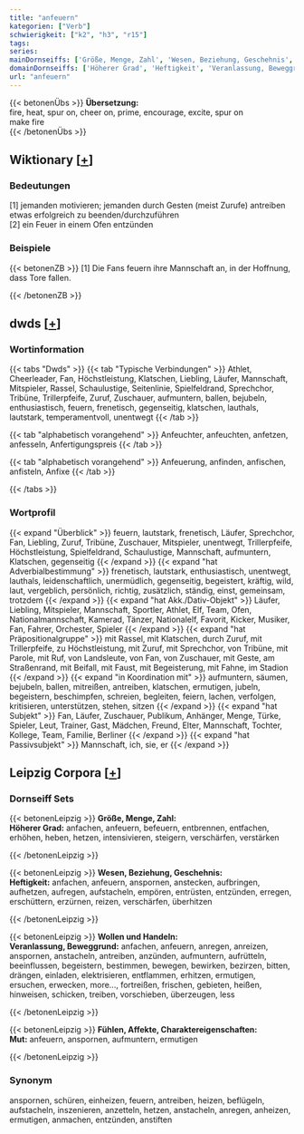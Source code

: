 ```yaml
---
title: "anfeuern"
kategorien: ["Verb"]
schwierigkeit: ["k2", "h3", "r15"]
tags:
series:
mainDornseiffs: ['Größe, Menge, Zahl', 'Wesen, Beziehung, Geschehnis', 'Wollen und Handeln', 'Fühlen, Affekte, Charaktereigenschaften']
domainDornseiffs: ['Höherer Grad', 'Heftigkeit', 'Veranlassung, Beweggrund', 'Mut']
url: "anfeuern"
---
```


{{< betonenÜbs >}}
**Übersetzung:**  
fire, heat, spur on, cheer on, prime, encourage, excite, spur  on  
make fire  
{{< /betonenÜbs >}}

## Wiktionary [[+](https://de.wiktionary.org/wiki/anfeuern)]

### Bedeutungen
[1] jemanden motivieren; jemanden durch Gesten (meist Zurufe) antreiben etwas erfolgreich zu beenden/durchzuführen  
[2] ein Feuer in einem Ofen entzünden  

### Beispiele
{{< betonenZB >}}
[1] Die Fans feuern ihre Mannschaft an, in der Hoffnung, dass Tore fallen.  

{{< /betonenZB >}}


## dwds [[+](https://www.dwds.de/wb/anfeuern)]

### Wortinformation
{{< tabs "Dwds" >}}
{{< tab "Typische Verbindungen" >}}
Athlet, Cheerleader, Fan, Höchstleistung, Klatschen, Liebling, Läufer, Mannschaft, Mitspieler, Rassel, Schaulustige, Seitenlinie, Spielfeldrand, Sprechchor, Tribüne, Trillerpfeife, Zuruf, Zuschauer, aufmuntern, ballen, bejubeln, enthusiastisch, feuern, frenetisch, gegenseitig, klatschen, lauthals, lautstark, temperamentvoll, unentwegt
{{< /tab >}}

{{< tab "alphabetisch vorangehend" >}}
Anfeuchter, anfeuchten, anfetzen, anfesseln, Anfertigungspreis
{{< /tab >}}

{{< tab "alphabetisch vorangehend" >}}
Anfeuerung, anfinden, anfischen, anfisteln, Anfixe
{{< /tab >}}

{{< /tabs >}}

### Wortprofil
{{< expand "Überblick" >}} feuern, lautstark, frenetisch, Läufer, Sprechchor, Fan, Liebling, Zuruf, Tribüne, Zuschauer, Mitspieler, unentwegt, Trillerpfeife, Höchstleistung, Spielfeldrand, Schaulustige, Mannschaft, aufmuntern, Klatschen, gegenseitig {{< /expand >}}
{{< expand "hat Adverbialbestimmung" >}} frenetisch, lautstark, enthusiastisch, unentwegt, lauthals, leidenschaftlich, unermüdlich, gegenseitig, begeistert, kräftig, wild, laut, vergeblich, persönlich, richtig, zusätzlich, ständig, einst, gemeinsam, trotzdem {{< /expand >}}
{{< expand "hat Akk./Dativ-Objekt" >}} Läufer, Liebling, Mitspieler, Mannschaft, Sportler, Athlet, Elf, Team, Ofen, Nationalmannschaft, Kamerad, Tänzer, Nationalelf, Favorit, Kicker, Musiker, Fan, Fahrer, Orchester, Spieler {{< /expand >}}
{{< expand "hat Präpositionalgruppe" >}} mit Rassel, mit Klatschen, durch Zuruf, mit Trillerpfeife, zu Höchstleistung, mit Zuruf, mit Sprechchor, von Tribüne, mit Parole, mit Ruf, von Landsleute, von Fan, von Zuschauer, mit Geste, am Straßenrand, mit Beifall, mit Faust, mit Begeisterung, mit Fahne, im Stadion {{< /expand >}}
{{< expand "in Koordination mit" >}} aufmuntern, säumen, bejubeln, ballen, mitreißen, antreiben, klatschen, ermutigen, jubeln, begeistern, beschimpfen, schreien, begleiten, feiern, lachen, verfolgen, kritisieren, unterstützen, stehen, sitzen {{< /expand >}}
{{< expand "hat Subjekt" >}} Fan, Läufer, Zuschauer, Publikum, Anhänger, Menge, Türke, Spieler, Leut, Trainer, Gast, Mädchen, Freund, Elter, Mannschaft, Tochter, Kollege, Team, Familie, Berliner {{< /expand >}}
{{< expand "hat Passivsubjekt" >}} Mannschaft, ich, sie, er {{< /expand >}}

## Leipzig Corpora [[+](https://corpora.uni-leipzig.de/en/res?word=anfeuern&corpusId=deu_newscrawl-public_2018)]

### Dornseiff Sets
{{< betonenLeipzig >}}
**Größe, Menge, Zahl:**  
**Höherer Grad:** anfachen, anfeuern, befeuern, entbrennen, entfachen, erhöhen, heben, hetzen, intensivieren, steigern, verschärfen, verstärken  

{{< /betonenLeipzig >}}


{{< betonenLeipzig >}}
**Wesen, Beziehung, Geschehnis:**  
**Heftigkeit:** anfachen, anfeuern, anspornen, anstecken, aufbringen, aufhetzen, aufregen, aufstacheln, empören, entrüsten, entzünden, erregen, erschüttern, erzürnen, reizen, verschärfen, überhitzen  

{{< /betonenLeipzig >}}


{{< betonenLeipzig >}}
**Wollen und Handeln:**  
**Veranlassung, Beweggrund:** anfachen, anfeuern, anregen, anreizen, anspornen, anstacheln, antreiben, anzünden, aufmuntern, aufrütteln, beeinflussen, begeistern, bestimmen, bewegen, bewirken, bezirzen, bitten, drängen, einladen, elektrisieren, entflammen, erhitzen, ermutigen, ersuchen, erwecken, more..., fortreißen, frischen, gebieten, heißen, hinweisen, schicken, treiben, vorschieben, überzeugen, less  

{{< /betonenLeipzig >}}


{{< betonenLeipzig >}}
**Fühlen, Affekte, Charaktereigenschaften:**  
**Mut:** anfeuern, anspornen, aufmuntern, ermutigen  

{{< /betonenLeipzig >}}

### Synonym
anspornen, schüren, einheizen, feuern, antreiben, heizen, beflügeln, aufstacheln, inszenieren, anzetteln, hetzen, anstacheln, anregen, anheizen, ermutigen, anmachen, entzünden, anstiften

